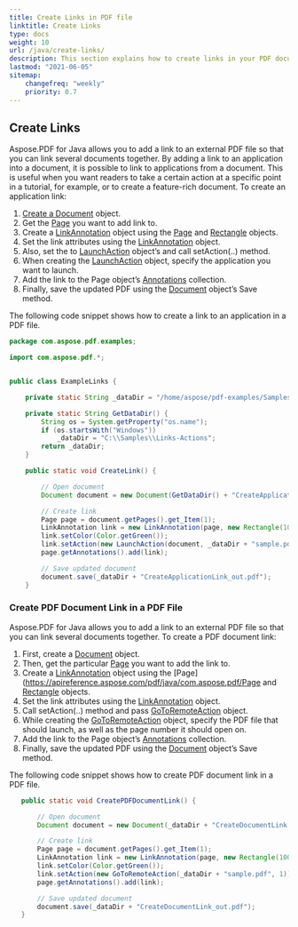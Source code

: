 ```yaml
---
title: Create Links in PDF file
linktitle: Create Links
type: docs
weight: 10
url: /java/create-links/
description: This section explains how to create links in your PDF document with Java.
lastmod: "2021-06-05"
sitemap:
    changefreq: "weekly"
    priority: 0.7
---
```


## Create Links

Aspose.PDF for Java allows you to add a link to an external PDF file so that you can link several documents together.
By adding a link to an application into a document, it is possible to link to applications from a document. This is useful when you want readers to take a certain action at a specific point in a tutorial, for example, or to create a feature-rich document. To create an application link:

1. [Create a Document](https://apireference.aspose.com/pdf/java/com.aspose.pdf/Document) object.
1. Get the [Page](https://apireference.aspose.com/pdf/java/com.aspose.pdf/Page) you want to add link to.
1. Create a [LinkAnnotation](https://apireference.aspose.com/pdf/java/com.aspose.pdf/linkannotation) object using the [Page](https://apireference.aspose.com/pdf/java/com.aspose.pdf/Page) and [Rectangle](https://apireference.aspose.com/pdf/java/com.aspose.pdf/Rectangle) objects.
1. Set the link attributes using the [LinkAnnotation](https://apireference.aspose.com/pdf/java/com.aspose.pdf/linkannotation) object.
1. Also, set the to [LaunchAction](https://apireference.aspose.com/pdf/java/com.aspose.pdf/LaunchAction) object’s and call setAction(..) method.
1. When creating the [LaunchAction](https://apireference.aspose.com/pdf/java/com.aspose.pdf/LaunchAction) object, specify the application you want to launch.
1. Add the link to the Page object’s [Annotations](https://apireference.aspose.com/pdf/java/com.aspose.pdf/AnnotationCollection) collection.
1. Finally, save the updated PDF using the [Document](https://apireference.aspose.com/pdf/java/com.aspose.pdf/Document) object’s Save method.

The following code snippet shows how to create a link to an application in a PDF file.

```java
package com.aspose.pdf.examples;

import com.aspose.pdf.*;


public class ExampleLinks {

    private static String _dataDir = "/home/aspose/pdf-examples/Samples/";

    private static String GetDataDir() {
        String os = System.getProperty("os.name");
        if (os.startsWith("Windows"))
            _dataDir = "C:\\Samples\\Links-Actions";
        return _dataDir;
    }

    public static void CreateLink() {

        // Open document
        Document document = new Document(GetDataDir() + "CreateApplicationLink.pdf");

        // Create link
        Page page = document.getPages().get_Item(1);
        LinkAnnotation link = new LinkAnnotation(page, new Rectangle(100, 200, 300, 300));
        link.setColor(Color.getGreen());
        link.setAction(new LaunchAction(document, _dataDir + "sample.pdf"));
        page.getAnnotations().add(link);

        // Save updated document
        document.save(_dataDir + "CreateApplicationLink_out.pdf");
    }
```

### Create PDF Document Link in a PDF File

Aspose.PDF for Java allows you to add a link to an external PDF file so that you can link several documents together. To create a PDF document link:

1. First, create a [Document](https://apireference.aspose.com/pdf/java/com.aspose.pdf/Document) object.
1. Then, get the particular [Page](https://apireference.aspose.com/pdf/java/com.aspose.pdf/Page) you want to add the link to.
1. Create a [LinkAnnotation](https://apireference.aspose.com/pdf/java/com.aspose.pdf/linkannotation) object using the [Page](https://apireference.aspose.com/pdf/java/com.aspose.pdf/Page and [Rectangle](https://apireference.aspose.com/pdf/java/com.aspose.pdf/Rectangle) objects.
1. Set the link attributes using the [LinkAnnotation](https://apireference.aspose.com/pdf/java/com.aspose.pdf/linkannotation) object.
1. Call setAction(..) method and pass [GoToRemoteAction](https://apireference.aspose.com/pdf/java/com.aspose.pdf/GoToRemoteAction) object.
1. While creating the [GoToRemoteAction](https://apireference.aspose.com/pdf/java/com.aspose.pdf/GoToRemoteAction) object, specify the PDF file that should launch, as well as the page number it should open on.
1. Add the link to the Page object’s [Annotations](https://apireference.aspose.com/pdf/java/com.aspose.pdf/AnnotationCollection) collection.
1. Finally, save the updated PDF using the [Document](https://apireference.aspose.com/pdf/java/com.aspose.pdf/Document) object’s Save method.

The following code snippet shows how to create PDF document link in a PDF file.

 ```java
    public static void CreatePDFDocumentLink() {

        // Open document
        Document document = new Document(_dataDir + "CreateDocumentLink.pdf");

        // Create link
        Page page = document.getPages().get_Item(1);
        LinkAnnotation link = new LinkAnnotation(page, new Rectangle(100, 200, 300, 300));
        link.setColor(Color.getGreen());
        link.setAction(new GoToRemoteAction(_dataDir + "sample.pdf", 1));
        page.getAnnotations().add(link);

        // Save updated document
        document.save(_dataDir + "CreateDocumentLink_out.pdf");
    }
```